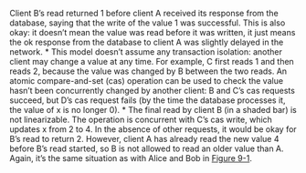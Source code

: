 Client B’s read returned 1 before client A received its response from the database, saying that
the write of the value 1 was successful. This is also okay: it doesn’t mean the value was read
before it was written, it just means the ok response from the database to client A was slightly
delayed in the network. *  This model doesn’t assume any transaction isolation: another client may change a value at any
time. For example, C first reads 1 and then reads 2, because the value was changed by B between
the two reads. An atomic compare-and-set (cas) operation can be used to check the value hasn’t
been concurrently changed by another client: B and C’s cas requests succeed, but D’s cas
request fails (by the time the database processes it, the value of x is no longer 0). *  The final read by client B (in a shaded bar) is not linearizable. The operation is concurrent with
C’s cas write, which updates x from 2 to 4. In the absence of other requests, it would be okay for
B’s read to return 2. However, client A has already read the new value 4 before B’s read started,
so B is not allowed to read an older value than A. Again, it’s the same situation as with Alice
and Bob in [Figure 9-1](#fig_consistency_linearizability_0).